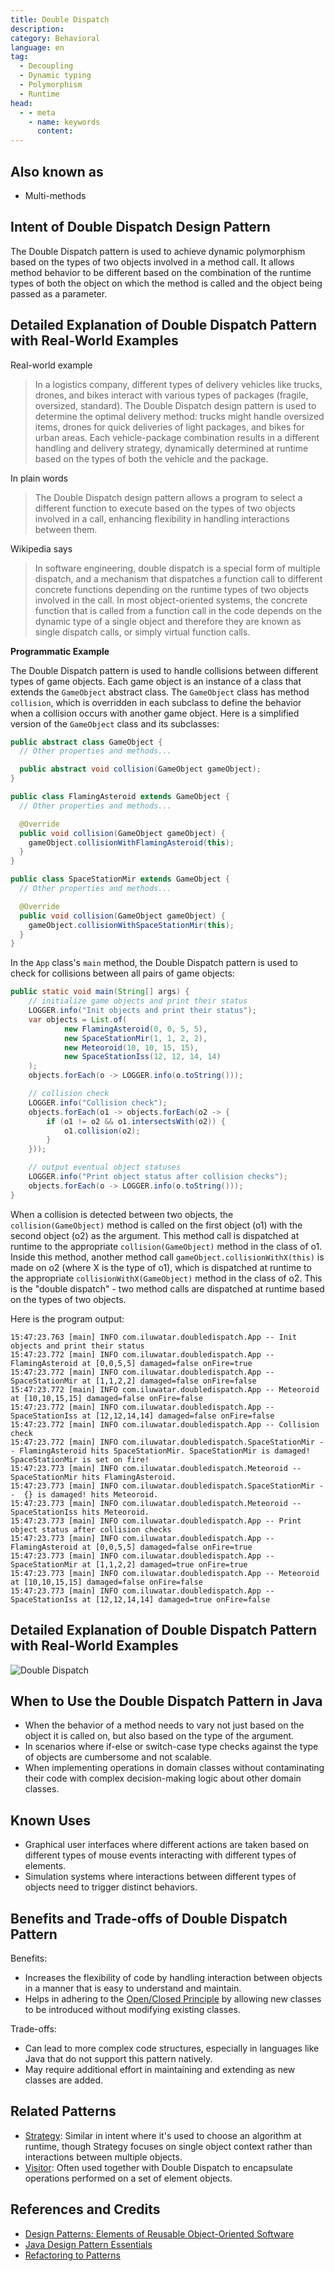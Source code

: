 ```yaml
---
title: Double Dispatch
description:
category: Behavioral
language: en
tag:
  - Decoupling
  - Dynamic typing
  - Polymorphism
  - Runtime
head:
  - - meta
    - name: keywords
      content:
---
```


## Also known as

* Multi-methods

## Intent of Double Dispatch Design Pattern

The Double Dispatch pattern is used to achieve dynamic polymorphism based on the types of two objects involved in a method call. It allows method behavior to be different based on the combination of the runtime types of both the object on which the method is called and the object being passed as a parameter.

## Detailed Explanation of Double Dispatch Pattern with Real-World Examples

Real-world example

> In a logistics company, different types of delivery vehicles like trucks, drones, and bikes interact with various types of packages (fragile, oversized, standard). The Double Dispatch design pattern is used to determine the optimal delivery method: trucks might handle oversized items, drones for quick deliveries of light packages, and bikes for urban areas. Each vehicle-package combination results in a different handling and delivery strategy, dynamically determined at runtime based on the types of both the vehicle and the package.

In plain words

> The Double Dispatch design pattern allows a program to select a different function to execute based on the types of two objects involved in a call, enhancing flexibility in handling interactions between them.

Wikipedia says

> In software engineering, double dispatch is a special form of multiple dispatch, and a mechanism that dispatches a function call to different concrete functions depending on the runtime types of two objects involved in the call. In most object-oriented systems, the concrete function that is called from a function call in the code depends on the dynamic type of a single object and therefore they are known as single dispatch calls, or simply virtual function calls.

**Programmatic Example**

The Double Dispatch pattern is used to handle collisions between different types of game objects. Each game object is an instance of a class that extends the `GameObject` abstract class. The `GameObject` class has method `collision`, which is overridden in each subclass to define the behavior when a collision occurs with another game object.  Here is a simplified version of the `GameObject` class and its subclasses:

```java
public abstract class GameObject {
  // Other properties and methods...

  public abstract void collision(GameObject gameObject);
}

public class FlamingAsteroid extends GameObject {
  // Other properties and methods...

  @Override
  public void collision(GameObject gameObject) {
    gameObject.collisionWithFlamingAsteroid(this);
  }
}

public class SpaceStationMir extends GameObject {
  // Other properties and methods...

  @Override
  public void collision(GameObject gameObject) {
    gameObject.collisionWithSpaceStationMir(this);
  }
}
```

In the `App` class's `main` method, the Double Dispatch pattern is used to check for collisions between all pairs of game objects:

```java
public static void main(String[] args) {
    // initialize game objects and print their status
    LOGGER.info("Init objects and print their status");
    var objects = List.of(
            new FlamingAsteroid(0, 0, 5, 5),
            new SpaceStationMir(1, 1, 2, 2),
            new Meteoroid(10, 10, 15, 15),
            new SpaceStationIss(12, 12, 14, 14)
    );
    objects.forEach(o -> LOGGER.info(o.toString()));

    // collision check
    LOGGER.info("Collision check");
    objects.forEach(o1 -> objects.forEach(o2 -> {
        if (o1 != o2 && o1.intersectsWith(o2)) {
            o1.collision(o2);
        }
    }));

    // output eventual object statuses
    LOGGER.info("Print object status after collision checks");
    objects.forEach(o -> LOGGER.info(o.toString()));
}
```

When a collision is detected between two objects, the `collision(GameObject)` method is called on the first object (o1) with the second object (o2) as the argument. This method call is dispatched at runtime to the appropriate `collision(GameObject)` method in the class of o1. Inside this method, another method call `gameObject.collisionWithX(this)` is made on o2 (where X is the type of o1), which is dispatched at runtime to the appropriate `collisionWithX(GameObject)` method in the class of o2. This is the "double dispatch" - two method calls are dispatched at runtime based on the types of two objects.

Here is the program output:

```
15:47:23.763 [main] INFO com.iluwatar.doubledispatch.App -- Init objects and print their status
15:47:23.772 [main] INFO com.iluwatar.doubledispatch.App -- FlamingAsteroid at [0,0,5,5] damaged=false onFire=true
15:47:23.772 [main] INFO com.iluwatar.doubledispatch.App -- SpaceStationMir at [1,1,2,2] damaged=false onFire=false
15:47:23.772 [main] INFO com.iluwatar.doubledispatch.App -- Meteoroid at [10,10,15,15] damaged=false onFire=false
15:47:23.772 [main] INFO com.iluwatar.doubledispatch.App -- SpaceStationIss at [12,12,14,14] damaged=false onFire=false
15:47:23.772 [main] INFO com.iluwatar.doubledispatch.App -- Collision check
15:47:23.772 [main] INFO com.iluwatar.doubledispatch.SpaceStationMir -- FlamingAsteroid hits SpaceStationMir. SpaceStationMir is damaged! SpaceStationMir is set on fire!
15:47:23.773 [main] INFO com.iluwatar.doubledispatch.Meteoroid -- SpaceStationMir hits FlamingAsteroid.
15:47:23.773 [main] INFO com.iluwatar.doubledispatch.SpaceStationMir --  {} is damaged! hits Meteoroid.
15:47:23.773 [main] INFO com.iluwatar.doubledispatch.Meteoroid -- SpaceStationIss hits Meteoroid.
15:47:23.773 [main] INFO com.iluwatar.doubledispatch.App -- Print object status after collision checks
15:47:23.773 [main] INFO com.iluwatar.doubledispatch.App -- FlamingAsteroid at [0,0,5,5] damaged=false onFire=true
15:47:23.773 [main] INFO com.iluwatar.doubledispatch.App -- SpaceStationMir at [1,1,2,2] damaged=true onFire=true
15:47:23.773 [main] INFO com.iluwatar.doubledispatch.App -- Meteoroid at [10,10,15,15] damaged=false onFire=false
15:47:23.773 [main] INFO com.iluwatar.doubledispatch.App -- SpaceStationIss at [12,12,14,14] damaged=true onFire=false
```

## Detailed Explanation of Double Dispatch Pattern with Real-World Examples

![Double Dispatch](./etc/double-dispatch.png "Double Dispatch")

## When to Use the Double Dispatch Pattern in Java

* When the behavior of a method needs to vary not just based on the object it is called on, but also based on the type of the argument.
* In scenarios where if-else or switch-case type checks against the type of objects are cumbersome and not scalable.
* When implementing operations in domain classes without contaminating their code with complex decision-making logic about other domain classes.

## Known Uses

* Graphical user interfaces where different actions are taken based on different types of mouse events interacting with different types of elements.
* Simulation systems where interactions between different types of objects need to trigger distinct behaviors.

## Benefits and Trade-offs of Double Dispatch Pattern

Benefits:

* Increases the flexibility of code by handling interaction between objects in a manner that is easy to understand and maintain.
* Helps in adhering to the [Open/Closed Principle](https://java-design-patterns.com/principles/#open-closed-principle) by allowing new classes to be introduced without modifying existing classes.

Trade-offs:

* Can lead to more complex code structures, especially in languages like Java that do not support this pattern natively.
* May require additional effort in maintaining and extending as new classes are added.

## Related Patterns

* [Strategy](https://java-design-patterns.com/patterns/strategy/): Similar in intent where it's used to choose an algorithm at runtime, though Strategy focuses on single object context rather than interactions between multiple objects.
* [Visitor](https://java-design-patterns.com/patterns/visitor/): Often used together with Double Dispatch to encapsulate operations performed on a set of element objects.

## References and Credits

* [Design Patterns: Elements of Reusable Object-Oriented Software](https://amzn.to/4awj7cV)
* [Java Design Pattern Essentials](https://amzn.to/3Jg8ZZV)
* [Refactoring to Patterns](https://amzn.to/3vRBJ8k)
